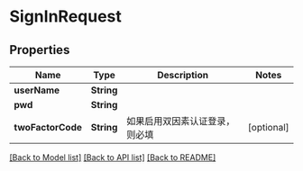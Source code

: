 # SignInRequest

## Properties
Name | Type | Description | Notes
------------ | ------------- | ------------- | -------------
**userName** | **String** |  | 
**pwd** | **String** |  | 
**twoFactorCode** | **String** | 如果启用双因素认证登录，则必填 | [optional] 

[[Back to Model list]](../README.md#documentation-for-models) [[Back to API list]](../README.md#documentation-for-api-endpoints) [[Back to README]](../README.md)


